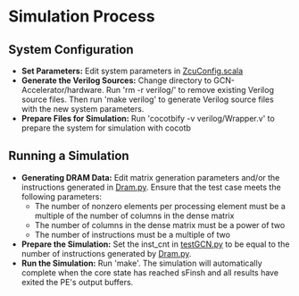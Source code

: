 # Simulation Process
## System Configuration
- **Set Parameters:** Edit system parameters in [ZcuConfig.scala](../hardware/src/main/scala/core/ZcuConfig.scala)
- **Generate the Verilog Sources:** Change directory to GCN-Accelerator/hardware. Run 'rm -r verilog/' to remove existing Verilog source files. Then run 'make verilog' to generate Verilog source files with the new system parameters.
- **Prepare Files for Simulation:** Run 'cocotbify -v verilog/Wrapper.v' to prepare the system for simulation with cocotb

## Running a Simulation
- **Generating DRAM Data:** Edit matrix generation parameters and/or the instructions generated in [Dram.py](./Dram.py). Ensure that the test case meets the following parameters:
  - The number of nonzero elements per processing element must be a multiple of the number of columns in the dense matrix
  - The number of columns in the dense matrix must be a power of two
  - The number of instructions must be a multiple of two
- **Prepare the Simulation:** Set the inst_cnt in [testGCN.py](testGCN.py) to be equal to the number of instructions generated by [Dram.py](./Dram.py).
 - **Run the Simulation:** Run 'make'. The simulation will automatically complete when the core state has reached sFinsh and all results have exited the PE's output buffers.
